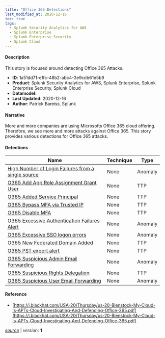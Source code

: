 ```yaml
---
title: "Office 365 Detections"
last_modified_at: 2020-12-16
toc: true
tags:
  - Splunk Security Analytics for AWS
  - Splunk Enterprise
  - Splunk Enterprise Security
  - Splunk Cloud
---
```


#### Description

This story is focused around detecting Office 365 Attacks.

- **ID**: 1a51dd71-effc-48b2-abc4-3e9cdb61e5b9
- **Product**: Splunk Security Analytics for AWS, Splunk Enterprise, Splunk Enterprise Security, Splunk Cloud
- **Datamodel**: 
- **Last Updated**: 2020-12-16
- **Author**: Patrick Bareiss, Splunk

#### Narrative

More and more companies are using Microsofts Office 365 cloud offering. Therefore, we see more and more attacks against Office 365. This story provides various detections for Office 365 attacks.

#### Detections

| Name        | Technique   | Type         |
| ----------- | ----------- |--------------|
| [High Number of Login Failures from a single source](/cloud/high_number_of_login_failures_from_a_single_source/) | None | Anomaly |
| [O365 Add App Role Assignment Grant User](/cloud/o365_add_app_role_assignment_grant_user/) | None | TTP |
| [O365 Added Service Principal](/cloud/o365_added_service_principal/) | None | TTP |
| [O365 Bypass MFA via Trusted IP](/cloud/o365_bypass_mfa_via_trusted_ip/) | None | TTP |
| [O365 Disable MFA](/cloud/o365_disable_mfa/) | None | TTP |
| [O365 Excessive Authentication Failures Alert](/cloud/o365_excessive_authentication_failures_alert/) | None | Anomaly |
| [O365 Excessive SSO logon errors](/cloud/o365_excessive_sso_logon_errors/) | None | Anomaly |
| [O365 New Federated Domain Added](/cloud/o365_new_federated_domain_added/) | None | TTP |
| [O365 PST export alert](/cloud/o365_pst_export_alert/) | None | TTP |
| [O365 Suspicious Admin Email Forwarding](/cloud/o365_suspicious_admin_email_forwarding/) | None | Anomaly |
| [O365 Suspicious Rights Delegation](/cloud/o365_suspicious_rights_delegation/) | None | TTP |
| [O365 Suspicious User Email Forwarding](/cloud/o365_suspicious_user_email_forwarding/) | None | Anomaly |

#### Reference

* [https://i.blackhat.com/USA-20/Thursday/us-20-Bienstock-My-Cloud-Is-APTs-Cloud-Investigating-And-Defending-Office-365.pdf](https://i.blackhat.com/USA-20/Thursday/us-20-Bienstock-My-Cloud-Is-APTs-Cloud-Investigating-And-Defending-Office-365.pdf)



[*source*](https://github.com/splunk/security_content/tree/develop/stories/office_365_detections.yml) \| *version*: **1**